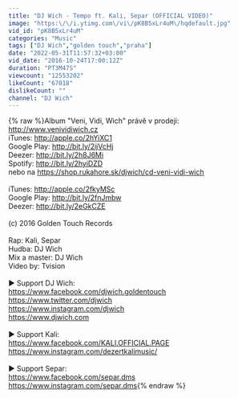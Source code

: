 ```yaml
---
title: "DJ Wich - Tempo ft. Kali, Separ (OFFICIAL VIDEO)"
image: "https:\/\/i.ytimg.com\/vi\/pK8B5xLr4uM\/hqdefault.jpg"
vid_id: "pK8B5xLr4uM"
categories: "Music"
tags: ["DJ Wich","golden touch","praha"]
date: "2022-05-31T11:57:32+03:00"
vid_date: "2016-10-24T17:00:12Z"
duration: "PT3M47S"
viewcount: "12553202"
likeCount: "67018"
dislikeCount: ""
channel: "DJ Wich"
---
```

{% raw %}Album &quot;Veni, Vidi, Wich&quot; právě v prodeji: <a rel="nofollow" target="blank" href="http://www.venividiwich.cz">http://www.venividiwich.cz</a><br />iTunes: <a rel="nofollow" target="blank" href="http://apple.co/2hYiXC1">http://apple.co/2hYiXC1</a><br />Google Play: <a rel="nofollow" target="blank" href="http://bit.ly/2ijVcHj">http://bit.ly/2ijVcHj</a><br />Deezer: <a rel="nofollow" target="blank" href="http://bit.ly/2h8J6Mi">http://bit.ly/2h8J6Mi</a> <br />Spotify: <a rel="nofollow" target="blank" href="http://bit.ly/2hyiDZD">http://bit.ly/2hyiDZD</a><br />nebo na <a rel="nofollow" target="blank" href="https://shop.rukahore.sk/djwich/cd-veni-vidi-wich">https://shop.rukahore.sk/djwich/cd-veni-vidi-wich</a><br /><br />iTunes: <a rel="nofollow" target="blank" href="http://apple.co/2fkyMSc">http://apple.co/2fkyMSc</a><br />Google Play: <a rel="nofollow" target="blank" href="http://bit.ly/2fnJmbw">http://bit.ly/2fnJmbw</a><br />Deezer: <a rel="nofollow" target="blank" href="http://bit.ly/2eGkCZE">http://bit.ly/2eGkCZE</a><br /><br />(c) 2016 Golden Touch Records<br /><br />Rap: Kali, Separ<br />Hudba: DJ Wich<br />Mix a master: DJ Wich<br />Video by: Tvision<br /><br />▶ Support DJ Wich:<br /><a rel="nofollow" target="blank" href="https://www.facebook.com/djwich.goldentouch">https://www.facebook.com/djwich.goldentouch</a><br /><a rel="nofollow" target="blank" href="https://www.twitter.com/djwich">https://www.twitter.com/djwich</a><br /><a rel="nofollow" target="blank" href="https://www.instagram.com/djwich">https://www.instagram.com/djwich</a><br /><a rel="nofollow" target="blank" href="https://www.djwich.com">https://www.djwich.com</a><br /><br />▶ Support Kali:<br /><a rel="nofollow" target="blank" href="https://www.facebook.com/KALI.OFFICIAL.PAGE">https://www.facebook.com/KALI.OFFICIAL.PAGE</a><br /><a rel="nofollow" target="blank" href="https://www.instagram.com/dezertkalimusic/">https://www.instagram.com/dezertkalimusic/</a><br /><br />▶ Support Separ:<br /><a rel="nofollow" target="blank" href="https://www.facebook.com/separ.dms">https://www.facebook.com/separ.dms</a><br /><a rel="nofollow" target="blank" href="https://www.instagram.com/separ.dms">https://www.instagram.com/separ.dms</a>{% endraw %}
